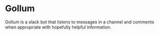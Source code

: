 # Gollum
Gollum is a slack bot that listens to messages in a channel and comments when appropriate with hopefully helpful information.
